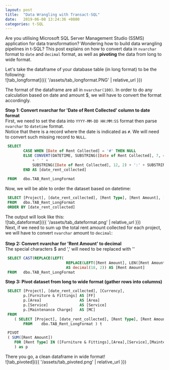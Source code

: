 ```yaml
---
layout: post
title:  "Data Wrangling with Transact-SQL"
date:   2019-06-08 13:24:36 +0800
categories: t-SQL
---
```

Are you utilising Microsoft SQL Server Management Studio (SSMS) application for data transformation?  Wondering how to build data wrangling pipelines in t-SQL? This post explains on how to convert data in `nvarchar` format to `date` and `decimal` format, as well as **pivoting** the data from long to wide format. <br>


Let's take the dataframe of your database table (in long format) to be the following:<br>
![tab_longformat]({{ '/assets/tab_longformat.PNG' | relative_url }}) 

The format of the dataframe are all in `nvarchar(100)`. In order to do any calculation based on date and amount $, we will have to convert the format accordingly. <br>

**Step 1: Convert nvarchar for 'Date of Rent Collected' column to date format** <br> 
First, we need to set the data into `YYYY-MM-DD HH:MM:SS` format then parse `nvarchar` to `datetime` format. <br>
Notice that there is a record where the date is indicated as `#`. We will need to convert such missing record to `NULL`. 
```sql
 SELECT 
 		CASE WHEN [Date of Rent Collected] = '#' THEN NULL 
 		ELSE CONVERT(DATETIME, SUBSTRING([Date of Rent Collected], 7, 4) + '-' + SUBSTRING([Date of Rent Collected], 4, 2) + '-' + SUBSTRING([Date of Rent Collected],1, 2) 
  			+ ' ' + 
  			SUBSTRING([Date of Rent Collected], 12, 2) + ':' + SUBSTRING([Date of Rent Collected], 15, 2) + ':' + SUBSTRING([Date of Rent Collected], 18, 2), 120) 
  		END	AS [date_rent_collected]
 
 FROM 	dbo.TAB_Rent_LongFormat
```

Now, we will be able to order the dataset based on datetime:
```sql
 SELECT [Project], [date_rent_collected], [Rent Type], [Rent Amount], [Currency]
 FROM 	dbo.TAB_Rent_LongFormat
 ORDER BY [date_rent_collected]
```
The output will look like this: <br>
![tab_dateformat]({{ '/assets/tab_dateformat.png' | relative_url }})
<br>
Next, if we need to sum up the total rent amount collected for each project, we will have to convert `nvarchar` amount to `decimal`: 
<br><br>
**Step 2: Convert nvarchar for 'Rent Amount' to decimal** <br>
The special characters $ and ',' will need to be replaced with ''
```sql
 SELECT CAST(REPLACE(LEFT(
 						   REPLACE(LEFT([Rent Amount], LEN([Rent Amount]) - 3), ',', ''), '$', '')
                           AS decimal(18, 2)) AS [Rent Amount]
 FROM 	dbo.TAB_Rent_LongFormat
```

**Step 3: Pivot dataset from long to wide format (gather rows into columns)** <br>

```sql
 SELECT [Project], [date_rent_collected], [Currency],
 		p.[Furniture & Fittings] AS [FF]
 		p.[Area]                 AS [Area]
 		p.[Service]			  	 AS [Service]
 		p.[Maintenance Charge]   AS [MC]
 FROM 
 	( SELECT [Project], [date_rent_collected], [Rent Type], [Rent Amount] [Currency],
 		FROM 	dbo.TAB_Rent_LongFormat ) t

 PIVOT 
 ( SUM([Rent Amount])
 	FOR [Rent Type] IN ([Furniture & Fittings],[Area],[Service],[Maintenance Charge])
 	) as p
```

There you go, a clean dataframe in wide format! <br>
![tab_pivoted]({{ '/assets/tab_pivoted.png' | relative_url }})
